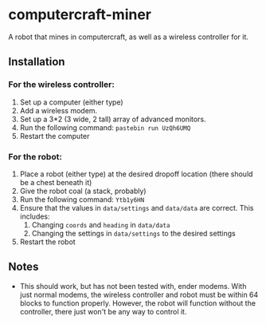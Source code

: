 # computercraft-miner
A robot that mines in computercraft, as well as a wireless controller for it.

## Installation
### For the wireless controller:
1. Set up a computer (either type)
1. Add a wireless modem.
1. Set up a 3*2 (3 wide, 2 tall) array of advanced monitors.
1. Run the following command: `pastebin run UzQh6UMQ`
1. Restart the computer

### For the robot:
1. Place a robot (either type) at the desired dropoff location (there should be a chest beneath it)
1. Give the robot coal (a stack, probably)
1. Run the following command: `Ytb1y6HN`
1. Ensure that the values in `data/settings` and `data/data` are correct. This includes:
    1. Changing `coords` and `heading` in `data/data`
    1. Changing the settings in `data/settings` to the desired settings
1. Restart the robot

## Notes
* This should work, but has not been tested with, ender modems. With just normal modems, the wireless controller and robot must be within 64 blocks to function properly. However, the robot will function without the controller, there just won't be any way to control it.
